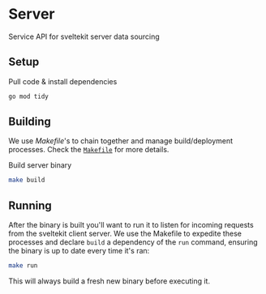 # Server

Service API for sveltekit server data sourcing

## Setup

Pull code & install dependencies

```bash
go mod tidy
```


## Building

We use _Makefile_'s to chain together and manage build/deployment processes. Check the [`Makefile`](http://github.com/dd-web/opforu-server/blob/master/Makefile) for more details.

Build server binary

```bash
make build
```

## Running

After the binary is built you'll want to run it to listen for incoming requests from the sveltekit client server. We use the Makefile to expedite these processes and declare `build` a dependency of the `run` command, ensuring the binary is up to date every time it's ran:

```bash
make run
```

This will always build a fresh new binary before executing it.

